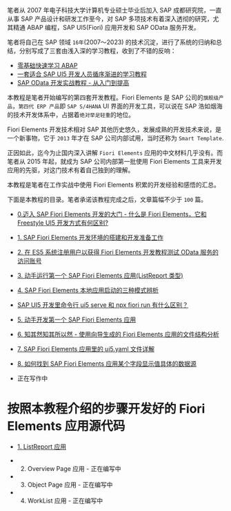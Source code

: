 笔者从 2007 年电子科技大学计算机专业硕士毕业后加入 SAP 成都研究院，一直从事 SAP 产品设计和研发工作至今，对 SAP 多项技术有着深入透彻的研究，尤其精通 ABAP 编程，SAP UI5(Fiori) 应用开发和 SAP OData 服务开发。

笔者将自己在 SAP 领域 `16年`(2007～2023) 的技术沉淀，进行了系统的归纳和总结，分别写成了三套由浅入深的学习教程，收到了不错的反响：

- [零基础快速学习 ABAP](https://blog.csdn.net/i042416/category_10946326.html)
- [一套适合 SAP UI5 开发人员循序渐进的学习教程](https://blog.csdn.net/i042416/category_11395500.html)
- [SAP OData 开发实战教程 - 从入门到提高](https://blog.csdn.net/i042416/category_11885354.html)

本教程是笔者开始编写的第四套开发教程。Fiori Elements 是 SAP 公司的`旗舰级产品`，`第四代 ERP 产品`即 `SAP S/4HANA` UI 界面的开发工具，可以说在 SAP 浩如烟海的技术开发体系中，占据着`绝对举足轻重`的地位。

Fiori Elements 开发技术相对 SAP 其他历史悠久，发展成熟的开发技术来说，是一个新事物，它于 `2013` 年才在 SAP 公司内部试用，当时还称为 `Smart Template`. 

正因如此，迄今为止国内深入讲解 `Fiori Elements` 应用的中文材料几乎没有。而笔者从 2015 年起，就成为 SAP 公司内部第一批使用 Fiori Elements 工具来开发应用的先驱，对这门技术有着自己独到的理解。

本教程是笔者在工作实战中使用 Fiori Elements 积累的开发经验和感悟的汇总。

下面是本教程的目录。笔者承诺该教程完成之后，文章篇幅不少于 `100` 篇。

- [0.迈入 SAP Fiori Elements 开发的大门 - 什么是 Fiori Elements，它和 Freestyle UI5 开发方式有何区别?](https://jerry.blog.csdn.net/article/details/130175514)

- [1. SAP Fiori Elements 开发环境的搭建和开发准备工作](https://jerry.blog.csdn.net/article/details/130210653)

- [2. 在 ES5 系统注册用户以获得 Fiori Elements 开发教程测试 OData 服务的访问账号](https://jerry.blog.csdn.net/article/details/130449920)

- [3. 动手运行第一个 SAP Fiori Elements 应用(ListReport 类型)](https://jerry.blog.csdn.net/article/details/130451031)

- [4. SAP Fiori Elements 本地应用启动的三种模式辨析](https://jerry.blog.csdn.net/article/details/130461703)

- [SAP UI5 开发里命令行 ui5 serve 和 npx fiori run 有什么区别？](https://jerry.blog.csdn.net/article/details/130475423)

- [5. 动手开发第一个 SAP Fiori Elements 应用](https://jerry.blog.csdn.net/article/details/131025412)

- [6. 知其然知其所以然 - 使用向导生成的 Fiori Elements 应用的文件结构分析](https://jerry.blog.csdn.net/article/details/131917250)

- [7. SAP Fiori Elements 应用里的 ui5.yaml 文件详解](https://jerry.blog.csdn.net/article/details/131991740)

- [8. 如何找到 SAP Fiori Elements 应用某个字段显示值具体的数据源](https://jerry.blog.csdn.net/article/details/132009910)

- 正在写作中

# 按照本教程介绍的步骤开发好的 Fiori Elements 应用源代码

- [1. ListReport 应用](https://github.com/wangzixi-diablo/ui5-tutorial/tree/main/Fiori-Elements-Tutotials/01/jerryfiorielement-01)

- 2. Overview Page 应用 - 正在编写中

- 3. Object Page 应用 - 正在编写中

- 4. WorkList 应用 - 正在编写中
